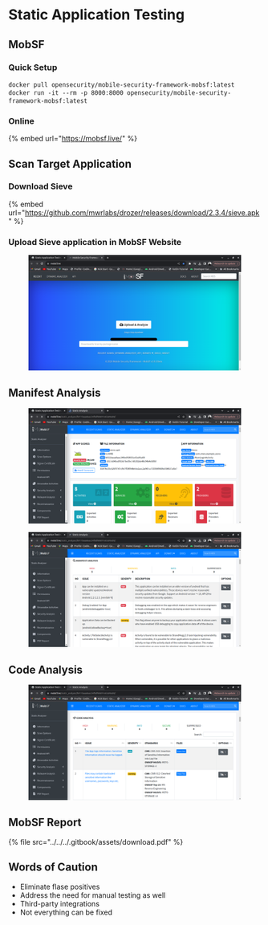 # Static Application Testing

## MobSF

### Quick Setup

```
docker pull opensecurity/mobile-security-framework-mobsf:latest
docker run -it --rm -p 8000:8000 opensecurity/mobile-security-framework-mobsf:latest
```

### Online

{% embed url="https://mobsf.live/" %}

## Scan Target Application

### Download Sieve

{% embed url="https://github.com/mwrlabs/drozer/releases/download/2.3.4/sieve.apk" %}

### Upload Sieve application in MobSF Website

<figure><img src="../../../.gitbook/assets/image (56).png" alt=""><figcaption></figcaption></figure>

## Manifest Analysis

<figure><img src="../../../.gitbook/assets/image (57).png" alt=""><figcaption></figcaption></figure>

<figure><img src="../../../.gitbook/assets/image (58).png" alt=""><figcaption></figcaption></figure>



## Code Analysis

<figure><img src="../../../.gitbook/assets/image (59).png" alt=""><figcaption></figcaption></figure>



## MobSF Report

{% file src="../../../.gitbook/assets/download.pdf" %}



## Words of Caution

* Eliminate flase positives
* Address the need for manual testing as well
* Third-party integrations
* Not everything can be fixed

